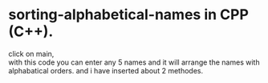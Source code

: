 # sorting-alphabetical-names in CPP (C++).
click on main,   
with this code you can enter any 5 names and it will arrange the names with alphabatical orders.
       and i have inserted about 2 methodes.
